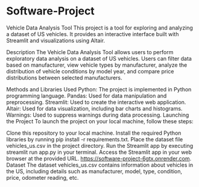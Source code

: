 # Software-Project

Vehicle Data Analysis Tool
This project is a tool for exploring and analyzing a dataset of US vehicles. It provides an interactive interface built with Streamlit and visualizations using Altair.

Description
The Vehicle Data Analysis Tool allows users to perform exploratory data analysis on a dataset of US vehicles. Users can filter data based on manufacturer, view vehicle types by manufacturer, analyze the distribution of vehicle conditions by model year, and compare price distributions between selected manufacturers.

Methods and Libraries Used
Python: The project is implemented in Python programming language.
Pandas: Used for data manipulation and preprocessing.
Streamlit: Used to create the interactive web application.
Altair: Used for data visualization, including bar charts and histograms.
Warnings: Used to suppress warnings during data processing.
Launching the Project
To launch the project on your local machine, follow these steps:

Clone this repository to your local machine.
Install the required Python libraries by running pip install -r requirements.txt.
Place the dataset file vehicles_us.csv in the project directory.
Run the Streamlit app by executing streamlit run app.py in your terminal.
Access the Streamlit app in your web browser at the provided URL.
 https://software-project-6gtx.onrender.com.
Dataset
The dataset vehicles_us.csv contains information about vehicles in the US, including details such as manufacturer, model, type, condition, price, odometer reading, etc.

